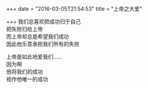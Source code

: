 +++
date = "2016-03-05T21:54:53"
title = "上帝之大爱"

+++
我们总喜欢把成功归于自己  
把失败归给上帝  
而上帝却总是希望我们成功  
因此他乐意承担我们所有的失败  
  
上帝是如此地爱我们……  
因为啊  
他将我们的成功  
视作他唯一的成功